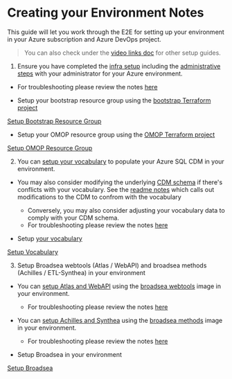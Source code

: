 # Creating your Environment Notes

This guide will let you work through the E2E for setting up your environment in your Azure subscription and Azure DevOps project.

> You can also check under the [video links doc](/docs/video_links.md) for other setup guides.

1. Ensure you have completed the [infra setup](/docs/setup/setup_infra.md) including the [administrative steps](/infra/README.md/#administrative-steps) with your administrator for your Azure environment.

* For troubleshooting please review the notes [here](/docs/troubleshooting/troubleshooting_infra.md)

* Setup your bootstrap resource group using the [bootstrap Terraform project](/infra/terraform/bootstrap/README.md)

[Setup Bootstrap Resource Group](https://user-images.githubusercontent.com/2498998/167498765-356f5b85-d9fe-402f-a8f2-6603856d79fe.mp4)

* Setup your OMOP resource group using the [OMOP Terraform project](/infra/terraform/omop/README.md)

[Setup OMOP Resource Group](https://user-images.githubusercontent.com/2498998/167503494-5a99c3b5-a496-47cf-a776-92bec4e9819c.mp4)

2. You can [setup your vocabulary](/docs/setup/setup_vocabulary.md) to populate your Azure SQL CDM in your environment.

* You may also consider modifying the underlying [CDM schema](/sql/cdm/v5.3.1/omop_vocabulary_indexes_constraints/) if there's conflicts with your vocabulary.  See the [readme notes](/sql/README.md/#modifications-from-ohdsi) which calls out modifications to the CDM to confrom with the vocabulary
  * Conversely, you may also consider adjusting your vocabulary data to comply with your CDM schema.
  * For troubleshooting please review the notes [here](/docs/troubleshooting/troubleshooting_vocabulary.md)

* Setup [your vocabulary](/docs/setup/setup_vocabulary.md)

[Setup Vocabulary](https://user-images.githubusercontent.com/2498998/167502866-eb7d49da-83fa-429f-a0dd-bb066d12482c.mp4)

3. Setup Broadsea webtools (Atlas / WebAPI) and broadsea methods (Achilles / ETL-Synthea) in your environment

* You can [setup Atlas and WebAPI](/docs/setup/setup_atlas_webapi.md) using the [broadsea webtools](/apps/broadsea-webtools/Dockerfile) image in your environment.
  * For troubleshooting please review the notes [here](/docs/troubleshooting/troubleshooting_atlas_webapi.md)

* You can [setup Achilles and Synthea](/docs/setup/setup_achilles_synthea.md) using the [broadsea methods](/apps/broadsea-methods/Dockerfile) image in your environment.
  * For troubleshooting please review the notes [here](/docs/troubleshooting/troubleshooting_achilles_synthea.md)

* Setup Broadsea in your environment

[Setup Broadsea](https://user-images.githubusercontent.com/2498998/167233874-1f1ebf77-0deb-4694-b1ce-f1a8df4de1eb.mp4)
